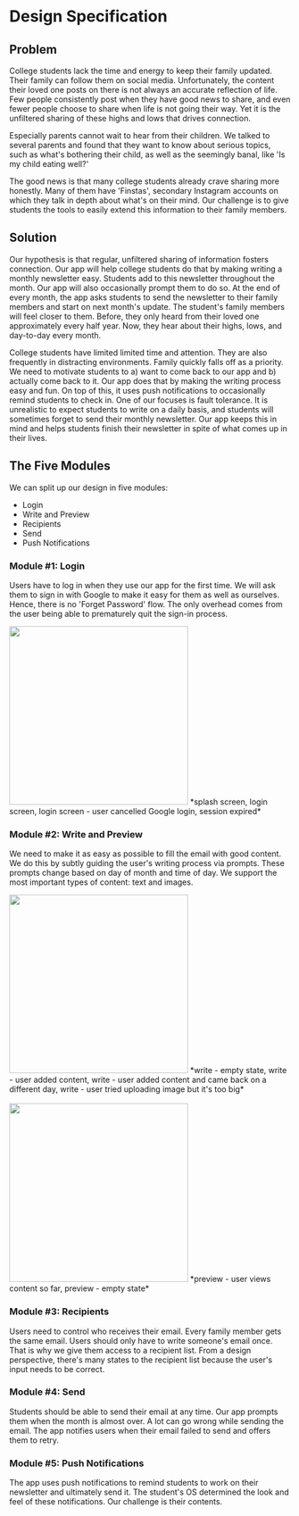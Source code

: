 # Design Specification

## Problem
College students lack the time and energy to keep their family updated. Their family can follow them on social media. Unfortunately, the content their loved one posts on there is not always an accurate reflection of life. Few people consistently post when they have good news to share, and even fewer people choose to share when life is not going their way. Yet it is the unfiltered sharing of these highs and lows that drives connection.

Especially parents cannot wait to hear from their children. We talked to several parents and found that they want to know about serious topics, such as what's bothering their child, as well as the seemingly banal, like 'Is my child eating well?'

The good news is that many college students already crave sharing more honestly. Many of them have 'Finstas', secondary Instagram accounts on which they talk in depth about what's on their mind. Our challenge is to give students the tools to easily extend this information to their family members.

## Solution
Our hypothesis is that regular, unfiltered sharing of information fosters connection. Our app will help college students do that by making writing a monthly newsletter easy. Students add to this newsletter throughout the month. Our app will also occasionally prompt them to do so. At the end of every month, the app asks students to send the newsletter to their family members and start on next month's update. The student's family members will feel closer to them. Before, they only heard from their loved one approximately every half year. Now, they hear about their highs, lows, and day-to-day every month.

College students have limited limited time and attention. They are also frequently in distracting environments. Family quickly falls off as a priority. We need to motivate students to a) want to come back to our app and b) actually come back to it. Our app does that by making the writing process easy and fun. On top of this, it uses push notifications to occasionally remind students to check in. One of our focuses is fault tolerance. It is unrealistic to expect students to write on a daily basis, and students will sometimes forget to send their monthly newsletter. Our app keeps this in mind and helps students finish their newsletter in spite of what comes up in their lives.

## The Five Modules
We can split up our design in five modules:

* Login
* Write and Preview
* Recipients
* Send
* Push Notifications

### Module #1: Login
Users have to log in when they use our app for the first time. We will ask them to sign in with Google to make it easy for them as well as ourselves. Hence, there is no 'Forget Password' flow. The only overhead comes from the user being able to prematurely quit the sign-in process.

<img src="http://downloads.vincentmvdm.com/login.jpg" width="320" />
*splash screen, login screen, login screen - user cancelled Google login, session expired*

### Module #2: Write and Preview
We need to make it as easy as possible to fill the email with good content. We do this by subtly guiding the user's writing process via prompts. These prompts change based on day of month and time of day. We support the most important types of content: text and images.

<img src="http://downloads.vincentmvdm.com/write-preview1.jpg" width="320" />
*write - empty state, write - user added content, write - user added content and came back on a different day, write - user tried uploading image but it's too big*

<br />
<br />

<img src="http://downloads.vincentmvdm.com/preview1.jpg" width="320" />
*preview - user views content so far, preview - empty state*

### Module #3: Recipients
Users need to control who receives their email. Every family member gets the same email. Users should only have to write someone's email once. That is why we give them access to a recipient list. From a design perspective, there's many states to the recipient list because the user's input needs to be correct.

### Module #4: Send
Students should be able to send their email at any time. Our app prompts them when the month is almost over. A lot can go wrong while sending the email. The app notifies users when their email failed to send and offers them to retry.

### Module #5: Push Notifications
The app uses push notifications to remind students to work on their newsletter and ultimately send it. The student's OS determined the look and feel of these notifications. Our challenge is their contents.
